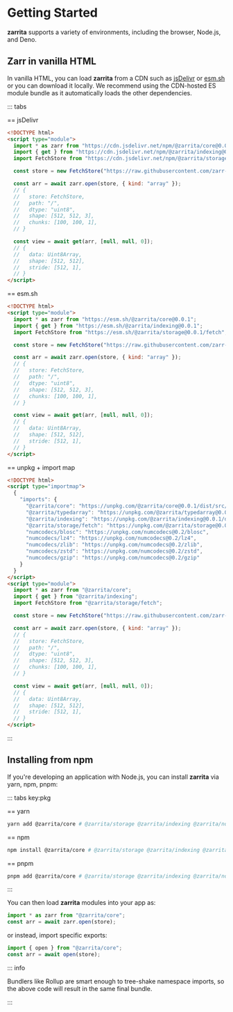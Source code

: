 # Getting Started

**zarrita** supports a variety of environments, including the browser, Node.js, and Deno.

## Zarr in vanilla HTML

In vanilla HTML, you can load **zarrita** from a CDN such as
[jsDelivr](https://www.jsdelivr.com/) or [esm.sh](https://esm.sh) or you can
download it locally. We recommend using the CDN-hosted ES module bundle as it
automatically loads the other dependencies.

::: tabs

== jsDelivr

```html
<!DOCTYPE html>
<script type="module">
  import * as zarr from "https://cdn.jsdelivr.net/npm/@zarrita/core@0.0.1/+esm";
  import { get } from "https://cdn.jsdelivr.net/npm/@zarrita/indexing@0.0.1/+esm";
  import FetchStore from "https://cdn.jsdelivr.net/npm/@zarrita/storage@0.0.1/fetch/+esm";

  const store = new FetchStore("https://raw.githubusercontent.com/zarr-developers/zarr_implementations/5dc998ac72/examples/zarr.zr/blosc");

  const arr = await zarr.open(store, { kind: "array" });
  // {
  //   store: FetchStore,
  //   path: "/",
  //   dtype: "uint8",
  //   shape: [512, 512, 3],
  //   chunks: [100, 100, 1],
  // }

  const view = await get(arr, [null, null, 0]);
  // {
  //   data: Uint8Array,
  //   shape: [512, 512],
  //   stride: [512, 1],
  // }
</script>
```

== esm.sh

```html
<!DOCTYPE html>
<script type="module">
  import * as zarr from "https://esm.sh/@zarrita/core@0.0.1";
  import { get } from "https://esm.sh/@zarrita/indexing@0.0.1";
  import FetchStore from "https://esm.sh/@zarrita/storage@0.0.1/fetch";

  const store = new FetchStore("https://raw.githubusercontent.com/zarr-developers/zarr_implementations/5dc998ac72/examples/zarr.zr/blosc");

  const arr = await zarr.open(store, { kind: "array" });
  // {
  //   store: FetchStore,
  //   path: "/",
  //   dtype: "uint8",
  //   shape: [512, 512, 3],
  //   chunks: [100, 100, 1],
  // }

  const view = await get(arr, [null, null, 0]);
  // {
  //   data: Uint8Array,
  //   shape: [512, 512],
  //   stride: [512, 1],
  // }
</script>
```

== unpkg + import map
```html
<!DOCTYPE html>
<script type="importmap">
  {
    "imports": {
      "@zarrita/core": "https://unpkg.com/@zarrita/core@0.0.1/dist/src/index.js",
      "@zarrita/typedarray": "https://unpkg.com/@zarrita/typedarray@0.0.1/index.js",
      "@zarrita/indexing": "https://unpkg.com/@zarrita/indexing@0.0.1/dist/src/index.js",
      "@zarrita/storage/fetch": "https://unpkg.com/@zarrita/storage@0.0.1/dist/src/fetch.js",
      "numcodecs/blosc": "https://unpkg.com/numcodecs@0.2/blosc",
      "numcodecs/lz4": "https://unpkg.com/numcodecs@0.2/lz4",
      "numcodecs/zlib": "https://unpkg.com/numcodecs@0.2/zlib",
      "numcodecs/zstd": "https://unpkg.com/numcodecs@0.2/zstd",
      "numcodecs/gzip": "https://unpkg.com/numcodecs@0.2/gzip"
    }
  }
</script>
<script type="module">
  import * as zarr from "@zarrita/core";
  import { get } from "@zarrita/indexing";
  import FetchStore from "@zarrita/storage/fetch";

  const store = new FetchStore("https://raw.githubusercontent.com/zarr-developers/zarr_implementations/5dc998ac72/examples/zarr.zr/blosc");

  const arr = await zarr.open(store, { kind: "array" });
  // {
  //   store: FetchStore,
  //   path: "/",
  //   dtype: "uint8",
  //   shape: [512, 512, 3],
  //   chunks: [100, 100, 1],
  // }

  const view = await get(arr, [null, null, 0]);
  // {
  //   data: Uint8Array,
  //   shape: [512, 512],
  //   stride: [512, 1],
  // }
</script>
```
:::

## Installing from npm

If you're developing an application with Node.js, you can install **zarrita** via yarn, npm, pnpm:

::: tabs key:pkg

== yarn

```sh
yarn add @zarrita/core # @zarrita/storage @zarrita/indexing @zarrita/ndarray
```

== npm

```sh
npm install @zarrita/core # @zarrita/storage @zarrita/indexing @zarrita/ndarray
```

== pnpm

```sh
pnpm add @zarrita/core # @zarrita/storage @zarrita/indexing @zarrita/ndarray
```

:::

You can then load **zarrita** modules into your app as:

```javascript
import * as zarr from "@zarrita/core";
const arr = await zarr.open(store);
```

or instead, import specific exports:

```javascript
import { open } from "@zarrita/core";
const arr = await open(store);
```

::: info

Bundlers like Rollup are smart enough to tree-shake namespace imports, so the
above code will result in the same final bundle.

:::

